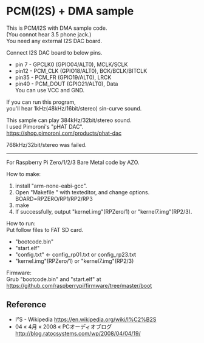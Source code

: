 PCM(I2S) + DMA sample
=====================

This is PCM/I2S with DMA sample code.  
(You connot hear 3.5 phone jack.)  
You need any external I2S DAC board.  

Connect I2S DAC board to below pins.  
* pin 7 - GPCLK0   (GPIO04/ALT0), MCLK/SCLK  
* pin12 - PCM_CLK  (GPIO18/ALT0), BCK/BCLK/BITCLK  
* pin35 - PCM_FR   (GPIO19/ALT0), LRCK  
* pin40 - PCM_DOUT (GPIO21/ALT0), Data  
You can use VCC and GND.  

If you can run this program,  
you'll hear 1kHz(48kHz/16bit/stereo) sin-curve sound.  

This sample can play 384kHz/32bit/stereo sound.  
I used Pimoroni's "pHAT DAC".  
https://shop.pimoroni.com/products/phat-dac  

768kHz/32bit/stereo was failed.  

-----

For Raspberry Pi Zero/1/2/3 Bare Metal code by AZO.  

How to make:  
1. install "arm-none-eabi-gcc".  
2. Open "Makefile " with texteditor, and change options.  
BOARD=RPZERO/RP1/RP2/RP3  
3. make  
4. If successfully, output "kernel.img"(RPZero/1) or "kernel7.img"(RP2/3).  

How to run:  
Put follow files to FAT SD card.  
* "bootcode.bin"  
* "start.elf"  
* "config.txt" &lt;- config_rp01.txt or config_rp23.txt  
* "kernel.img"(RPZero/1) or "kernel7.img"(RP2/3)  

Firmware:  
Grub "bootcode.bin" and "start.elf" at  
https://github.com/raspberrypi/firmware/tree/master/boot  

Reference
---------
- I²S - Wikipedia https://en.wikipedia.org/wiki/I%C2%B2S  
- 04 « 4月 « 2008 « PCオーディオブログ http://blog.ratocsystems.com/wp/2008/04/04/19/  


